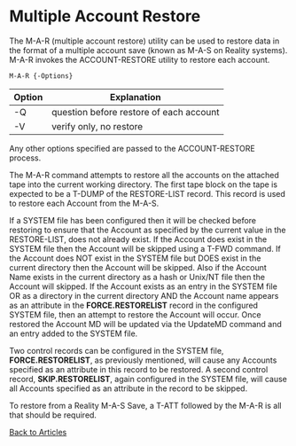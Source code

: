 # Multiple Account Restore

<PageHeader />

The M-A-R (multiple account restore) utility can be used to restore data in the format of a multiple account save (known as M-A-S on Reality systems). M-A-R invokes the ACCOUNT-RESTORE utility to restore each account.

```
M-A-R {-Options}
```

| Option | Explanation |
| --- | --- |
| -Q | question before restore of each account |
| -V | verify only, no restore |

Any other options specified are passed to the ACCOUNT-RESTORE process.

The M-A-R command attempts to restore all the accounts on the attached tape into the current working directory. The first tape block on the tape is expected to be a T-DUMP of the RESTORE-LIST record. This record is used to restore each Account from the M-A-S.

If a SYSTEM file has been configured then it will be checked before restoring to ensure that the Account as specified by the current value in the RESTORE-LIST, does not already exist. If the Account does exist in the SYSTEM file then the Account will be skipped using a T-FWD command. If the Account does NOT exist in the SYSTEM file but DOES exist in the current directory then the Account will be skipped. Also if the Account Name exists in the current directory as a hash or Unix/NT file then the Account will skipped. If the Account exists as an entry in the SYSTEM file OR as a directory in the current directory AND the Account name appears as an attribute in the **FORCE.RESTORELIST** record in the configured SYSTEM file, then an attempt to restore the Account will occur. Once restored the Account MD will be updated via the UpdateMD command and an entry added to the SYSTEM file.

Two control records can be configured in the SYSTEM file, **FORCE.RESTORELIST**, as previously mentioned, will cause any Accounts specified as an attribute in this record to be restored. A second control record, **SKIP.RESTORELIST**, again configured in the SYSTEM file, will cause all Accounts specified as an attribute in the record to be skipped.

To restore from a Reality M-A-S Save, a T-ATT followed by the M-A-R is all that should be required.

[Back to Articles](./../README.md)
